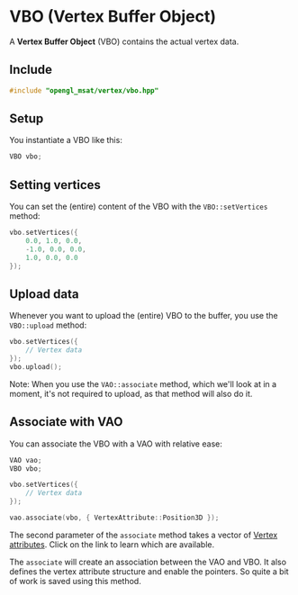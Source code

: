 # VBO (Vertex Buffer Object)

A **Vertex Buffer Object** (VBO) contains the actual vertex data.

## Include
````c++
#include "opengl_msat/vertex/vbo.hpp"
````

## Setup
You instantiate a VBO like this:

````c++
VBO vbo;
````

## Setting vertices
You can set the (entire) content of the VBO with the ``VBO::setVertices`` method:

````c++
vbo.setVertices({
    0.0, 1.0, 0.0,
    -1.0, 0.0, 0.0,
    1.0, 0.0, 0.0
});
````

## Upload data
Whenever you want to upload the (entire) VBO to the buffer, you use the
``VBO::upload`` method:

````c++
vbo.setVertices({
    // Vertex data
});
vbo.upload();
````

Note: When you use the ``VAO::associate`` method, which we'll look at in a moment,
it's not required to upload, as that method will also do it.

## Associate with VAO

You can associate the VBO with a VAO with relative ease:

````c++
VAO vao;
VBO vbo;

vbo.setVertices({
    // Vertex data 
});

vao.associate(vbo, { VertexAttribute::Position3D });
````

The second parameter of the ``associate`` method takes a vector of
[Vertex attributes](vertex-attribute.md). Click on the link to learn
which are available.

The ``associate`` will create an association between the VAO and VBO.
It also defines the vertex attribute structure and enable the pointers.
So quite a bit of work is saved using this method.
